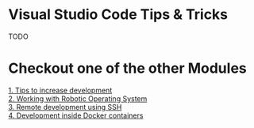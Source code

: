 # Visual Studio Code Tips & Tricks


TODO






# Checkout one of the other Modules

[1. Tips to increase development](docs/vs_code_tips.md)  
[2. Working with Robotic Operating System ](docs/vscode_ros.md)  
[3. Remote development using SSH](docs/vscode_remote.md)  
[4. Development inside Docker containers](docs/vscode_docker.md) 